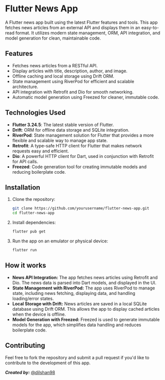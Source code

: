 # Flutter News App

A Flutter news app built using the latest Flutter features and tools. This app fetches news articles from an external API and displays them in an easy-to-read format. It utilizes modern state management, ORM, API integration, and model generation for clean, maintainable code.

## Features

- Fetches news articles from a RESTful API.
- Display articles with title, description, author, and image.
- Offline caching and local storage using Drift ORM.
- State management using RiverPod for efficient and scalable architecture.
- API integration with Retrofit and Dio for smooth networking.
- Automatic model generation using Freezed for cleaner, immutable code.
  
## Technologies Used

- **Flutter 3.24.5**: The latest stable version of Flutter.
- **Drift**: ORM for offline data storage and SQLite integration.
- **RiverPod**: State management solution for Flutter that provides a more flexible and scalable way to manage app state.
- **Retrofit**: A type-safe HTTP client for Flutter that makes network requests easy and efficient.
- **Dio**: A powerful HTTP client for Dart, used in conjunction with Retrofit for API calls.
- **Freezed**: Code generation tool for creating immutable models and reducing boilerplate code.

## Installation

1. Clone the repository:

   ```bash
   git clone https://github.com/yourusername/flutter-news-app.git
   cd flutter-news-app

1. Install dependencies:

   ```bash
   flutter pub get

1. Run the app on an emulator or physical device:

   ```bash
   flutter run


## How it works

- **News API Integration:** The app fetches news articles using Retrofit and Dio. The news data is parsed into Dart models, and displayed in the UI.
- **State Management with RiverPod:** The app uses RiverPod to manage state, including news fetching, displaying data, and handling loading/error states.
- **Local Storage with Drift:** News articles are saved in a local SQLite database using Drift ORM. This allows the app to display cached articles when the device is offline.
- **Model Generation with Freezed:** Freezed is used to generate immutable models for the app, which simplifies data handling and reduces boilerplate code.



## Contributing
Feel free to fork the repository and submit a pull request if you'd like to contribute to the development of this app.

 ***Created by:*** [@dilshan98](https://github.com/dilshanmaduranga98)